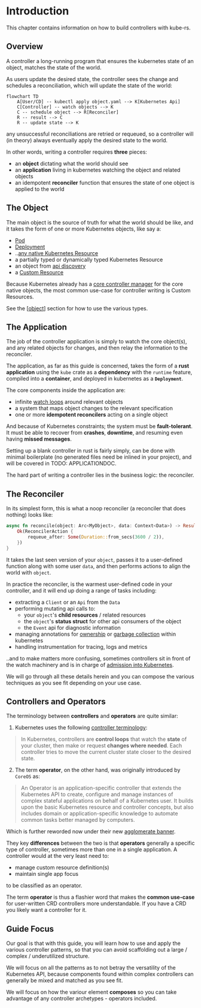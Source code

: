 # Introduction

This chapter contains information on how to build controllers with kube-rs.

## Overview

A controller a long-running program that ensures the kubernetes state of an object, matches the state of the world.

As users update the desired state, the controller sees the change and schedules a reconciliation, which will update the state of the world:

```mermaid
flowchart TD
    A[User/CD] -- kubectl apply object.yaml --> K[Kubernetes Api]
    C[Controller] -- watch objects --> K
    C -- schedule object --> R[Reconciler]
    R -- result --> C
    R -- update state --> K
```

any unsuccessful reconciliations are retried or requeued, so a controller will (in theory) always eventually apply the desired state to the world.

In other words, writing a controller requires **three** pieces:

- an **object** dictating what the world should see
- an **application** living in kubernetes watching the object and related objects
- an idempotent **reconciler** function that ensures the state of one object is applied to the world

## The Object

The main object is the source of truth for what the world should be like, and it takes the form of one or more Kubernetes objects, like say a:

- [Pod](https://arnavion.github.io/k8s-openapi/v0.14.x/k8s_openapi/api/core/v1/struct.Pod.html)
- [Deployment](https://arnavion.github.io/k8s-openapi/v0.14.x/k8s_openapi/api/apps/v1/struct.Deployment.html)
- ..[any native Kubernetes Resource](https://arnavion.github.io/k8s-openapi/v0.14.x/k8s_openapi/trait.Resource.html#implementors)
- a partially typed or dynamically typed Kubernetes Resource
- an object from [api discovery](https://docs.rs/kube/latest/kube/discovery/index.html)
- a [Custom Resource](https://kubernetes.io/docs/tasks/extend-kubernetes/custom-resources/custom-resource-definitions/)

Because Kubernetes already has a [core controller manager](https://kubernetes.io/docs/reference/command-line-tools-reference/kube-controller-manager/) for the core native objects, the most common use-case for controller writing is Custom Resources.


See the [[object]] section for how to use the various types.

## The Application

The job of the controller application is simply to watch the core object(s), and any related objects for changes, and then relay the information to the reconciler.

The application, as far as this guide is concerned, takes the form of a **rust application** using the `kube` crate as a **dependency** with the `runtime` feature, compiled into a **container**, and deployed in kubernetes as a **`Deployment`**.

The core components inside the application are:

- infinite [watch loops](https://kubernetes.io/docs/reference/using-api/api-concepts/#efficient-detection-of-changes) around relevant objects
- a system that maps object changes to the relevant specification
- one or more **idempotent reconcilers** acting on a single object

And because of Kubernetes constraints; the system must be **fault-tolerant**. It must be able to recover from **crashes**, **downtime**, and resuming even having **missed messages**.

Setting up a blank controller in rust is fairly simply, can be done with minimal boilerplate (no generated files need be inlined in your project), and will be covered in TODO: APPLICATIONDOC.

The hard part of writing a controller lies in the business logic: the reconciler.

## The Reconciler

In its simplest form, this is what a noop reconciler (a reconciler that does nothing) looks like:

```rust
async fn reconcile(object: Arc<MyObject>, data: Context<Data>) -> Result<ReconcilerAction, Error> {
    Ok(ReconcilerAction {
        requeue_after: Some(Duration::from_secs(3600 / 2)),
    })
}
```

It takes the last seen version of your `object`, passes it to a user-defined function along with some user `data`, and then performs actions to align the world with `object`.

In practice the reconciler, is the warmest user-defined code in your controller, and it will end up doing a range of tasks including:

- extracting a `Client` or an `Api` from the `Data`
- performing mutating api calls to:
  * your `object`'s **child resources** / related resources
  * the `object`'s **status struct** for other api consumers of the object
  * the `Event` api for diagnostic information
- managing annotations for [ownership](https://kubernetes.io/docs/concepts/overview/working-with-objects/owners-dependents/) or [garbage collection](https://kubernetes.io/docs/concepts/overview/working-with-objects/finalizers/) within kubernetes
- handling instrumentation for tracing, logs and metrics

..and to make matters more confusing, sometimes controllers sit in front of the watch machinery and is in charge of [admission into Kubernetes](https://kubernetes.io/docs/reference/access-authn-authz/admission-controllers/).

We will go through all these details herein and you can compose the various techniques as you see fit depending on your use case.

## Controllers and Operators

The terminology between **controllers** and **operators** are quite similar:

1. Kubernetes uses the following [controller terminology](https://kubernetes.io/docs/concepts/architecture/controller/):

> In Kubernetes, controllers are **control loops** that watch the **state** of your cluster, then make or request **changes where needed**. Each controller tries to move the current cluster state closer to the desired state.

2. The term **operator**, on the other hand, was originally introduced by `CoreOS` as:

> An Operator is an application-specific controller that extends the Kubernetes API to create, configure and manage instances of complex stateful applications on behalf of a Kubernetes user. It builds upon the basic Kubernetes resource and controller concepts, but also includes domain or application-specific knowledge to automate common tasks better managed by computers.

Which is further reworded now under their new [agglomerate banner](https://cloud.redhat.com/learn/topics/operators).

They key **differences** between the two is that **operators** generally a specific type of controller, sometimes more than one in a single application. A controller would at the very least need to:

- manage custom resource definition(s)
- maintain single app focus

to be classified as an operator.

The term **operator** is thus a flashier word that makes the **common use-case** for user-written CRD controllers more understandable. If you have a CRD you likely want a controller for it.

## Guide Focus

Our goal is that with this guide, you will learn how to use and apply the various controller patterns, so that you can avoid scaffolding out a large / complex / underutilized structure.

We will focus on all the patterns as to not betray the versatility of the Kubernetes API, because components found within complex controllers can generally be mixed and matched as you see fit.

We will focus on how the variour element **composes** so you can take advantage of any controller archetypes - operators included.


[//begin]: # "Autogenerated link references for markdown compatibility"
[object]: object "The Object"
[//end]: # "Autogenerated link references"
